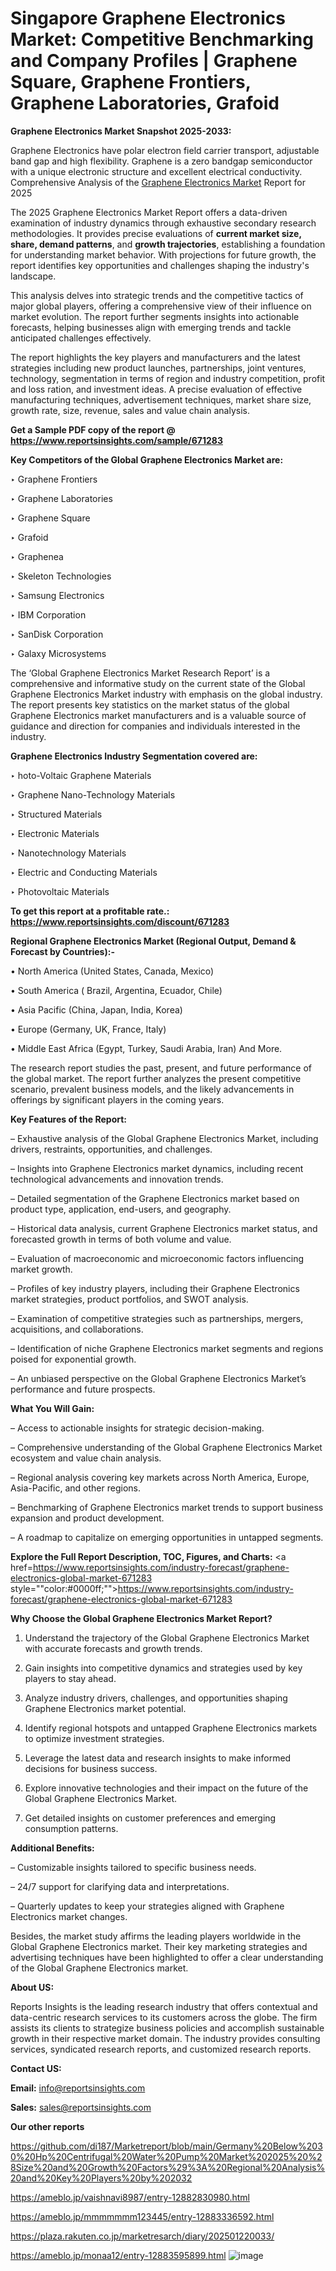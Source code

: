 # Singapore Graphene Electronics Market: Competitive Benchmarking and Company Profiles | Graphene Square, Graphene Frontiers, Graphene Laboratories, Grafoid

<strong>Graphene Electronics Market Snapshot 2025-2033:</strong>

Graphene Electronics have polar electron field carrier transport, adjustable band gap and high flexibility. Graphene is a zero bandgap semiconductor with a unique electronic structure and excellent electrical conductivity. Comprehensive Analysis of the <a href=https://www.reportsinsights.com/sample/671283>Graphene Electronics Market</a> Report for 2025

The 2025 Graphene Electronics Market Report offers a data-driven examination of industry dynamics through exhaustive secondary research methodologies. It provides precise evaluations of <strong>current market size, share, demand patterns</strong>, and <strong>growth trajectories</strong>, establishing a foundation for understanding market behavior. With projections for future growth, the report identifies key opportunities and challenges shaping the industry's landscape.

This analysis delves into strategic trends and the competitive tactics of major global players, offering a comprehensive view of their influence on market evolution. The report further segments insights into actionable forecasts, helping businesses align with emerging trends and tackle anticipated challenges effectively.

The report highlights the key players and manufacturers and the latest strategies including new product launches, partnerships, joint ventures, technology, segmentation in terms of region and industry competition, profit and loss ration, and investment ideas. A precise evaluation of effective manufacturing techniques, advertisement techniques, market share size, growth rate, size, revenue, sales and value chain analysis.

<strong>Get a Sample PDF copy of the report @ <a href=https://www.reportsinsights.com/sample/671283 style=color:#0000ff;>https://www.reportsinsights.com/sample/671283</a></strong>

<strong>Key Competitors of the Global Graphene Electronics Market are:</strong>

‣ Graphene Frontiers

‣ Graphene Laboratories

‣ Graphene Square

‣ Grafoid

‣ Graphenea

‣ Skeleton Technologies

‣ Samsung Electronics

‣ IBM Corporation

‣ SanDisk Corporation

‣ Galaxy Microsystems

The ‘Global Graphene Electronics Market Research Report’ is a comprehensive and informative study on the current state of the Global Graphene Electronics Market industry with emphasis on the global industry. The report presents key statistics on the market status of the global Graphene Electronics market manufacturers and is a valuable source of guidance and direction for companies and individuals interested in the industry.

<strong>Graphene Electronics Industry Segmentation covered are:</strong>

‣ hoto-Voltaic Graphene Materials

‣ Graphene Nano-Technology Materials

‣ Structured Materials

‣ Electronic Materials

‣ Nanotechnology Materials

‣ Electric and Conducting Materials

‣ Photovoltaic Materials

<strong>To get this report at a profitable rate.: <a href=https://www.reportsinsights.com/discount/671283 style=color:#0000ff;>https://www.reportsinsights.com/discount/671283</a></strong>

<strong>Regional Graphene Electronics Market (Regional Output, Demand &amp; Forecast by Countries):-</strong>

• North America (United States, Canada, Mexico)

• South America ( Brazil, Argentina, Ecuador, Chile)

• Asia Pacific (China, Japan, India, Korea)

• Europe (Germany, UK, France, Italy)

• Middle East Africa (Egypt, Turkey, Saudi Arabia, Iran) And More.

The research report studies the past, present, and future performance of the global market. The report further analyzes the present competitive scenario, prevalent business models, and the likely advancements in offerings by significant players in the coming years.

<strong>Key Features of the Report:</strong>

– Exhaustive analysis of the Global Graphene Electronics Market, including drivers, restraints, opportunities, and challenges.

– Insights into Graphene Electronics market dynamics, including recent technological advancements and innovation trends.

– Detailed segmentation of the Graphene Electronics market based on product type, application, end-users, and geography.

– Historical data analysis, current Graphene Electronics market status, and forecasted growth in terms of both volume and value.

– Evaluation of macroeconomic and microeconomic factors influencing market growth.

– Profiles of key industry players, including their Graphene Electronics market strategies, product portfolios, and SWOT analysis.

– Examination of competitive strategies such as partnerships, mergers, acquisitions, and collaborations.

– Identification of niche Graphene Electronics market segments and regions poised for exponential growth.

– An unbiased perspective on the Global Graphene Electronics Market’s performance and future prospects.

<strong>What You Will Gain:</strong>

– Access to actionable insights for strategic decision-making.

– Comprehensive understanding of the Global Graphene Electronics Market ecosystem and value chain analysis.

– Regional analysis covering key markets across North America, Europe, Asia-Pacific, and other regions.

– Benchmarking of Graphene Electronics market trends to support business expansion and product development.

– A roadmap to capitalize on emerging opportunities in untapped segments.

<strong>Explore the Full Report Description, TOC, Figures, and Charts:</strong>
<a href=https://www.reportsinsights.com/industry-forecast/graphene-electronics-global-market-671283 style=""color:#0000ff;"">https://www.reportsinsights.com/industry-forecast/graphene-electronics-global-market-671283</a>

<strong>Why Choose the Global Graphene Electronics Market Report?</strong>

1. Understand the trajectory of the Global Graphene Electronics Market with accurate forecasts and growth trends.

2. Gain insights into competitive dynamics and strategies used by key players to stay ahead.

3. Analyze industry drivers, challenges, and opportunities shaping Graphene Electronics market potential.

4. Identify regional hotspots and untapped Graphene Electronics markets to optimize investment strategies.

5. Leverage the latest data and research insights to make informed decisions for business success.

6. Explore innovative technologies and their impact on the future of the Global Graphene Electronics Market.

7. Get detailed insights on customer preferences and emerging consumption patterns.

<strong>Additional Benefits:</strong>

– Customizable insights tailored to specific business needs.

– 24/7 support for clarifying data and interpretations.

– Quarterly updates to keep your strategies aligned with Graphene Electronics market changes.

Besides, the market study affirms the leading players worldwide in the Global Graphene Electronics market. Their key marketing strategies and advertising techniques have been highlighted to offer a clear understanding of the Global Graphene Electronics market.

<strong><strong>About US</strong>:</strong>

Reports Insights is the leading research industry that offers contextual and data-centric research services to its customers across the globe. The firm assists its clients to strategize business policies and accomplish sustainable growth in their respective market domain. The industry provides consulting services, syndicated research reports, and customized research reports.

<strong>Contact US:</strong>

<p class=><b>Email:</b> <a href=mailto:info@reportsinsights.com>info@reportsinsights.com</a></p>
<p class=><b>Sales:</b> <a href=mailto:sales@reportsinsights.com>sales@reportsinsights.com</a></p>

<strong>Our other reports</strong>

<a href=https://github.com/di187/Marketreport/blob/main/Germany%20Below%2030%20Hp%20Centrifugal%20Water%20Pump%20Market%202025%20%28Size%20and%20Growth%20Factors%29%3A%20Regional%20Analysis%20and%20Key%20Players%20by%202032>https://github.com/di187/Marketreport/blob/main/Germany%20Below%2030%20Hp%20Centrifugal%20Water%20Pump%20Market%202025%20%28Size%20and%20Growth%20Factors%29%3A%20Regional%20Analysis%20and%20Key%20Players%20by%202032</a>

<a href=https://ameblo.jp/vaishnavi8987/entry-12882830980.html>https://ameblo.jp/vaishnavi8987/entry-12882830980.html</a>

<a href=https://ameblo.jp/mmmmmmm123445/entry-12883336592.html>https://ameblo.jp/mmmmmmm123445/entry-12883336592.html</a>

<a href=https://plaza.rakuten.co.jp/marketresarch/diary/202501220033/>https://plaza.rakuten.co.jp/marketresarch/diary/202501220033/</a>

<a href=https://ameblo.jp/monaa12/entry-12883595899.html>https://ameblo.jp/monaa12/entry-12883595899.html</a>
![image](https://github.com/user-attachments/assets/131cc21d-72e6-42a4-9adf-53473d2fa18b)
